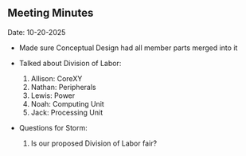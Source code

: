 ## Meeting Minutes
Date: 10-20-2025

* Made sure Conceptual Design had all member parts merged into it
* Talked about Division of Labor:
  1. Allison: CoreXY
  2. Nathan: Peripherals
  3. Lewis: Power
  4. Noah: Computing Unit
  5. Jack: Processing Unit

* Questions for Storm:
  1. Is our proposed Division of Labor fair?
